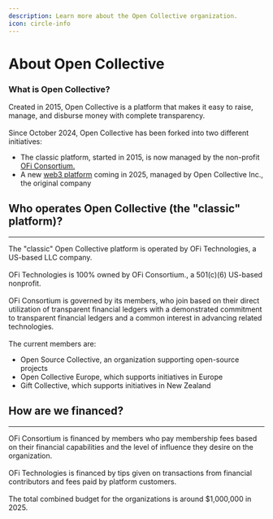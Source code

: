 ```yaml
---
description: Learn more about the Open Collective organization.
icon: circle-info
---
```


# About Open Collective

### What is Open Collective?

Created in 2015, Open Collective is a platform that makes it easy to raise, manage, and disburse money with complete transparency.\
\
Since October 2024, Open Collective has been forked into two different initiatives:

* The classic platform, started in 2015, is now managed by the non-profit [OFi Consortium.](https://oficonsortium.org/)
* A new [web3 platform](https://opencollective.xyz/) coming in 2025, managed by Open Collective Inc., the original company&#x20;

## **Who operates Open Collective (the "classic" platform)?**

***

The "classic" Open Collective platform is operated by OFi Technologies, a US-based LLC company.\
\
OFi Technologies is 100% owned by OFi Consortium., a 501(c)(6) US-based nonprofit.\
\
OFi Consortium is governed by its members, who join based on their direct utilization of transparent financial ledgers with a demonstrated commitment to transparent financial ledgers and a common interest in advancing related technologies.\
\
The current members are:

* Open Source Collective, an organization supporting open-source projects
* Open Collective Europe, which supports initiatives in Europe
* Gift Collective, which supports initiatives in New Zealand

## How are we financed?

***

OFi Consortium is financed by members who pay membership fees based on their financial capabilities and the level of influence they desire on the organization.\
\
OFi Technologies is financed by tips given on transactions from financial contributors and fees paid by platform customers.\
\
The total combined budget for the organizations is around $1,000,000 in 2025.
